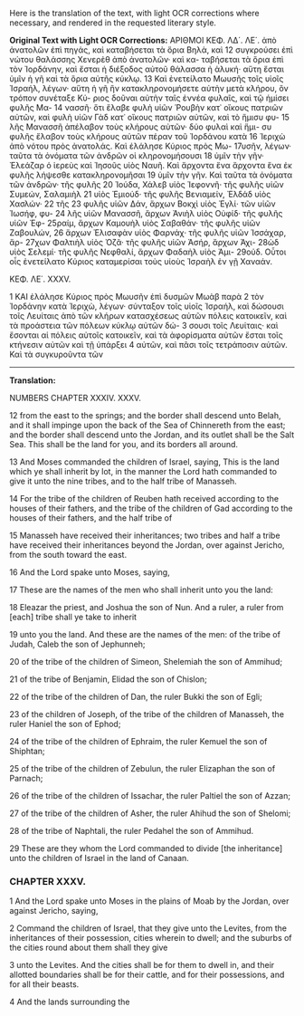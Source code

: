 Here is the translation of the text, with light OCR corrections where necessary, and rendered in the requested literary style.

**Original Text with Light OCR Corrections:**
ΑΡΙΘΜΟΙ ΚΕΦ. ΛΔ΄. ΛΕ΄.
ἀπὸ ἀνατολῶν ἐπὶ πηγάς, καὶ καταβήσεται τὰ ὅρια Βηλὰ, καὶ
12 συγκρούσει ἐπὶ νώτου θαλάσσης Χενερὲθ ἀπὸ ἀνατολῶν· καὶ κα-
ταβήσεται τὰ ὅρια ἐπὶ τὸν Ἰορδάνην, καὶ ἔσται ἡ διέξοδος αὐτοῦ
θάλασσα ἡ ἁλυκή· αὕτη ἔσται ὑμῖν ἡ γῆ καὶ τὰ ὅρια αὐτῆς κύκλῳ.
13 Καὶ ἐνετείλατο Μωυσῆς τοῖς υἱοῖς Ἰσραήλ, λέγων· αὕτη ἡ γῆ ἣν
κατακληρονομήσετε αὐτὴν μετὰ κλήρου, ὃν τρόπον συνέταξε Κύ-
ριος δοῦναι αὐτὴν ταῖς ἐννέα φυλαῖς, καὶ τῷ ἡμίσει φυλῆς Μα-
14 νασσῆ· ὅτι ἔλαβε φυλὴ υἱῶν Ῥουβὴν κατ᾿ οἴκους πατριῶν αὐτῶν,
καὶ φυλὴ υἱῶν Γὰδ κατ᾿ οἴκους πατριῶν αὐτῶν, καὶ τὸ ἥμισυ φυ-
15 λῆς Μανασσῆ ἀπέλαβον τοὺς κλήρους αὐτῶν· δύο φυλαὶ καὶ ἥμι-
συ φυλῆς ἔλαβον τοὺς κλήρους αὐτῶν πέραν τοῦ Ἰορδάνου κατὰ
16 Ἱεριχὼ ἀπὸ νότου πρὸς ἀνατολάς. Καὶ ἐλάλησε Κύριος πρὸς Μω-
17υσῆν, λέγων· ταῦτα τὰ ὀνόματα τῶν ἀνδρῶν οἱ κληρονομήσουσι
18 ὑμῖν τὴν γῆν· Ἐλεάζαρ ὁ ἱερεὺς καὶ Ἰησοῦς υἱὸς Ναυῆ. Καὶ
ἄρχοντα ἕνα ἄρχοντα ἕνα ἐκ φυλῆς λήψεσθε κατακληρονομῆσαι
19 ὑμῖν τὴν γῆν. Καὶ ταῦτα τὰ ὀνόματα τῶν ἀνδρῶν· τῆς φυλῆς
20 Ἰούδα, Χάλεβ υἱὸς Ἰεφοννῆ· τῆς φυλῆς υἱῶν Συμεών, Σαλαμιὴλ
21 υἱὸς Ἐμιούδ· τῆς φυλῆς Βενιαμείν, Ἐλδάδ υἱὸς Χασλών· 22 τῆς
23 φυλῆς υἱῶν Δάν, ἄρχων Βοκχὶ υἱὸς Ἐγλί· τῶν υἱῶν Ἰωσήφ, φυ-
24 λῆς υἱῶν Μανασσῆ, ἄρχων Ἀνιὴλ υἱὸς Οὐφίδ· τῆς φυλῆς υἱῶν Ἐφ-
25ραίμ, ἄρχων Καμουὴλ υἱὸς Σαβαθάν· τῆς φυλῆς υἱῶν Ζαβουλών,
26 ἄρχων Ἐλισαφὰν υἱὸς Φαρνάχ· τῆς φυλῆς υἱῶν Ἰσσάχαρ, ἄρ-
27χων Φαλτιὴλ υἱὸς Ὀζᾶ· τῆς φυλῆς υἱῶν Ἀσήρ, ἄρχων Ἀχι-
28ὼδ υἱὸς Σελεμί· τῆς φυλῆς Νεφθαλί, ἄρχων Φαδαὴλ υἱὸς Ἀμι-
29ούδ. Οὗτοι οἷς ἐνετείλατο Κύριος καταμερίσαι τοὺς υἱοὺς Ἰσραὴλ
ἐν γῇ Χαναάν.

ΚΕΦ. ΛΕ΄. XXXV.

1 ΚΑΙ ἐλάλησε Κύριος πρὸς Μωυσῆν ἐπὶ δυσμῶν Μωὰβ παρὰ
2 τὸν Ἰορδάνην κατὰ Ἱεριχὼ, λέγων· σύνταξον τοῖς υἱοῖς Ἰσραήλ,
καὶ δώσουσι τοῖς Λευίταις ἀπὸ τῶν κλήρων κατασχέσεως αὐτῶν
πόλεις κατοικεῖν, καὶ τὰ προάστεια τῶν πόλεων κύκλῳ αὐτῶν δώ-
3 σουσι τοῖς Λευίταις· καὶ ἔσονται αἱ πόλεις αὐτοῖς κατοικεῖν, καὶ
τὰ ἀφορίσματα αὐτῶν ἔσται τοῖς κτήνεσιν αὐτῶν καὶ τῇ ὑπάρξει
4 αὐτῶν, καὶ πᾶσι τοῖς τετράποσιν αὐτῶν. Καὶ τὰ συγκυροῦντα τῶν

---

**Translation:**

NUMBERS CHAPTER XXXIV. XXXV.

12 from the east to the springs; and the border shall descend unto Belah, and it shall impinge upon the back of the Sea of Chinnereth from the east; and the border shall descend unto the Jordan, and its outlet shall be the Salt Sea. This shall be the land for you, and its borders all around.

13 And Moses commanded the children of Israel, saying, This is the land which ye shall inherit by lot, in the manner the Lord hath commanded to give it unto the nine tribes, and to the half tribe of Manasseh.

14 For the tribe of the children of Reuben hath received according to the houses of their fathers, and the tribe of the children of Gad according to the houses of their fathers, and the half tribe of

15 Manasseh have received their inheritances; two tribes and half a tribe have received their inheritances beyond the Jordan, over against Jericho, from the south toward the east.

16 And the Lord spake unto Moses, saying,

17 These are the names of the men who shall inherit unto you the land:

18 Eleazar the priest, and Joshua the son of Nun. And a ruler, a ruler from [each] tribe shall ye take to inherit

19 unto you the land. And these are the names of the men: of the tribe of Judah, Caleb the son of Jephunneh;

20 of the tribe of the children of Simeon, Shelemiah the son of Ammihud;

21 of the tribe of Benjamin, Elidad the son of Chislon;

22 of the tribe of the children of Dan, the ruler Bukki the son of Egli;

23 of the children of Joseph, of the tribe of the children of Manasseh, the ruler Haniel the son of Ephod;

24 of the tribe of the children of Ephraim, the ruler Kemuel the son of Shiphtan;

25 of the tribe of the children of Zebulun, the ruler Elizaphan the son of Parnach;

26 of the tribe of the children of Issachar, the ruler Paltiel the son of Azzan;

27 of the tribe of the children of Asher, the ruler Ahihud the son of Shelomi;

28 of the tribe of Naphtali, the ruler Pedahel the son of Ammihud.

29 These are they whom the Lord commanded to divide [the inheritance] unto the children of Israel in the land of Canaan.

### CHAPTER XXXV.

1 And the Lord spake unto Moses in the plains of Moab by the Jordan, over against Jericho, saying,

2 Command the children of Israel, that they give unto the Levites, from the inheritances of their possession, cities wherein to dwell; and the suburbs of the cities round about them shall they give

3 unto the Levites. And the cities shall be for them to dwell in, and their allotted boundaries shall be for their cattle, and for their possessions, and for all their beasts.

4 And the lands surrounding the